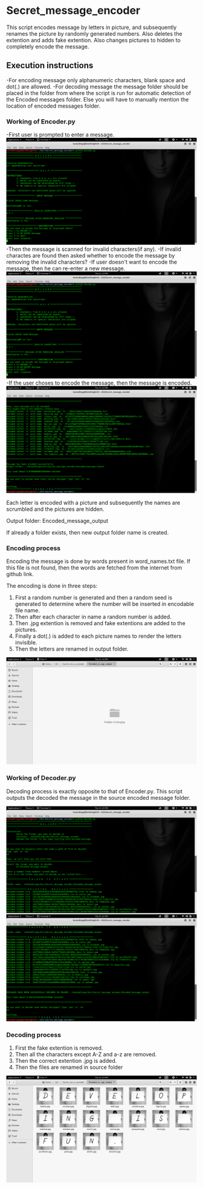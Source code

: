 # Secret_message_encoder
This script encodes message by letters in picture, and subsequently renames the picture by randomly generated numbers. Also deletes the extention and adds fake extention. Also changes pictures to hidden to completely encode the message. 

## Execution instructions
-For encoding message only alphanumeric characters, blank space and dot(.) are allowed.
-For decoding message the message folder should be placed in the folder from where the script is run for automatic detection of the Encoded messages folder. Else you will have to manually mention the location of encoded messages folder.

### Working of Encoder.py
-First user is prompted to enter a message.
![Enter message](https://github.com/pks9862728888/Secret_message_encoder/blob/master/Screenshots/Encoder%2001.png)
-Then the message is scanned for invalid characters(if any).
-If invalid charactes are found then asked whether to encode the message by removing the invalid characters?
-If user doesn't want to encode the message, then he can re-enter a new message.
![Remove Invalids](https://github.com/pks9862728888/Secret_message_encoder/blob/master/Screenshots/Encoder%2001.png)
-If the user choses to encode the message, then the message is encoded.
![Encoding status](https://github.com/pks9862728888/Secret_message_encoder/blob/master/Screenshots/Encoder%2002.png)

Each letter is encoded with a picture and subsequently the names are scrumbled and the pictures are hidden.

Output folder: Encoded_message_output

If already a folder exists, then new output folder name is created.

### Encoding process
Encoding the message is done by words present in word_names.txt file. If this file is not found, then the words are fetched from the internet from github link.

The encoding is done in three steps:
1. First a random number is generated and then a random seed is generated to determine where the number will be inserted in encodable file name.
2. Then after each character in name a random number is added.
3. Then .jpg extention is removed and fake extentions are added to the pictures.
4. Finally a dot(.) is added to each picture names to render the letters invisible.
5. Then the letters are renamed in output folder.

![Output Folder After Encoding: Encoded_message_output](https://github.com/pks9862728888/Secret_message_encoder/blob/master/Screenshots/Output%20after%20Encoding.png)

### Working of Decoder.py
Decoding process is exactly opposite to that of Encoder.py. This script outputs the decoded the message in the source encoded message folder.

![Selecting encoded message](https://github.com/pks9862728888/Secret_message_encoder/blob/master/Screenshots/Decoder%2000.png)
![Decoding message](https://github.com/pks9862728888/Secret_message_encoder/blob/master/Screenshots/Decoder%2001.png)

### Decoding process
1. First the fake extention is removed.
2. Then all the characters except A-Z and a-z are removed.
3. Then the correct extention .jpg is added.
4. Then the files are renamed in source folder

![Output Folder After Decoding](https://github.com/pks9862728888/Secret_message_encoder/blob/master/Screenshots/Output%20after%20Decoding.png)
